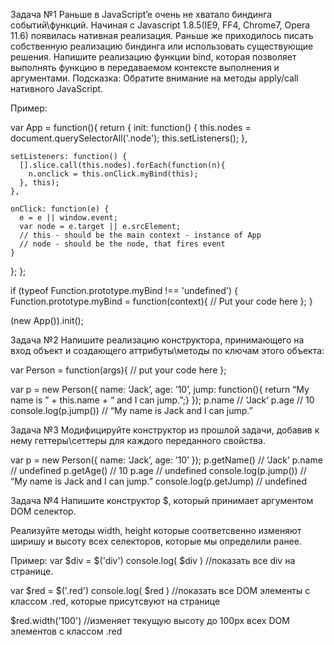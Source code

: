 Задача №1
Раньше в JavaScript’e очень не хватало биндинга событий\функций. Начиная с Javascript 1.8.5(IE9, FF4, Chrome7, Opera 11.6) появилась нативная реализация. Раньше же приходилось писать собственную реализацию биндинга или использовать существующие решения.
Напишите реализацию функции bind, которая позволяет выполнять функцию в передаваемом контексте выполнения и аргументами.
Подсказка: Обратите внимание на методы apply/call нативного JavaScript.

Пример:

var App = function(){
  return {
    init: function() {
      this.nodes = document.querySelectorAll('.node');
      this.setListeners();
    },
    
    setListeners: function() {
      [].slice.call(this.nodes).forEach(function(n){
        n.onclick = this.onClick.myBind(this);
      }, this);
    },
    
    onClick: function(e) {
      e = e || window.event;
      var node = e.target || e.srcElement;
      // this - should be the main context - instance of App
      // node - should be the node, that fires event
    }
  };
};

if (typeof Function.prototype.myBind !== 'undefined') {
  Function.prototype.myBind = function(context){
    // Put your code here
  };
}

(new App()).init();
 
Задача №2
Напишите реализацию конструктора, принимающего на вход объект и создающего аттрибуты\методы по ключам этого объекта:

var Person = function(args){
   // put your code here
};

var p = new Person({
   name: ‘Jack’, 
   age: ’10’,
   jump: function(){ return “My name is ” + this.name + “ and I can jump.”;}
});
p.name // ‘Jack’
p.age // 10
console.log(p.jump()) // “My name is Jack and I can jump.”

Задача №3
Модифицируйте конструктор из прошлой задачи, добавив к нему геттеры\сеттеры для каждого переданного свойства.

var p = new Person({
   name: ‘Jack’, 
   age: ’10’
});
p.getName() // ‘Jack’
p.name // undefined
p.getAge() // 10
p.age // undefined
console.log(p.jump()) // “My name is Jack and I can jump.”
console.log(p.getJump) // undefined

Задача №4
Напишите конструктор $, который принимает аргументом DOM селектор.
 
Реализуйте методы width, height которые соответсвенно изменяют ширишу и высоту всех селекторов, 
которые мы определили ранее.
 
Пример:
var $div = $('div') 
console.log( $div ) //показать все div на странице.
 
var $red = $('.red') 
console.log( $red ) //показать все DOM элементы с классом .red, которые присутсвуют на странице
 
$red.width('100') //изменяет текущую высоту до 100px всех DOM элементов с классом .red
